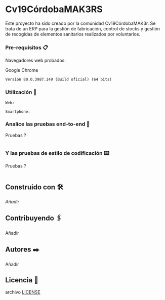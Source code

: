# Cv19CórdobaMAK3RS

Este proyecto ha sido creado por la comunidad Cv19CórdobaMAK3r.
Se trata de un ERP para la gestión de fabricación, control de stocks y
gestión de recogidas de elementos sanitarios realizados por voluntarios.

### Pre-requisitos 📋


Navegadores web probados:

Google Chrome
```
Versión 80.0.3987.149 (Build oficial) (64 bits)
```


### Utilización 🔧



```
Web:
```


```
Smartphone:
```



### Analice las pruebas end-to-end 🔩

Pruebas ?

```

```

### Y las pruebas de estilo de codificación ⌨️

Pruebas ?
```

```

## Construido con 🛠️

_Añadir_

## Contribuyendo 🖇️

Añadir

## Autores ✒️

Añadir

## Licencia 📄

archivo [LICENSE](LICENSE)
